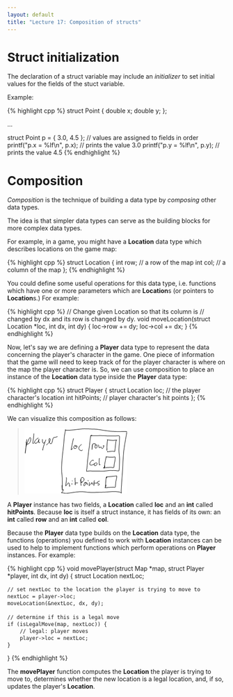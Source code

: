 ```yaml
---
layout: default
title: "Lecture 17: Composition of structs"
---
```


Struct initialization
=====================

The declaration of a struct variable may include an *initializer* to set initial values for the fields of the stuct variable.

Example:

{% highlight cpp %}
struct Point {
    double x;
    double y;
};

...

struct Point p = { 3.0, 4.5 }; // values are assigned to fields in order
printf("p.x = %lf\n", p.x);  // prints the value 3.0
printf("p.y = %lf\n", p.y);  // prints the value 4.5
{% endhighlight %}

Composition
===========

*Composition* is the technique of building a data type by *composing* other data types.

The idea is that simpler data types can serve as the building blocks for more complex data types.

For example, in a game, you might have a **Location** data type which describes locations on the game map:

{% highlight cpp %}
struct Location {
    int row; // a row of the map
    int col; // a column of the map
};
{% endhighlight %}

You could define some useful operations for this data type, i.e. functions which have one or more parameters which are **Location**s (or pointers to **Location**s.) For example:

{% highlight cpp %}
// Change given Location so that its column is
// changed by dx and its row is changed by dy.
void moveLocation(struct Location *loc, int dx, int dy)
{
    loc->row += dy;
    loc->col += dx;
}
{% endhighlight %}

Now, let's say we are defining a **Player** data type to represent the data concerning the player's character in the game. One piece of information that the game will need to keep track of for the player character is where on the map the player character is. So, we can use composition to place an instance of the **Location** data type inside the **Player** data type:

{% highlight cpp %}
struct Player {
    struct Location loc; // the player character's location
    int hitPoints;       // player character's hit points
};
{% endhighlight %}

We can visualize this composition as follows:

> ![image](images/composition.png)

A **Player** instance has two fields, a **Location** called **loc** and an **int** called **hitPoints**. Because **loc** is itself a struct instance, it has fields of its own: an **int** called **row** and an **int** called **col**.

Because the **Player** data type builds on the **Location** data type, the functions (operations) you defined to work with **Location** instances can be used to help to implement functions which perform operations on **Player** instances. For example:

{% highlight cpp %}
void movePlayer(struct Map *map, struct Player *player, int dx, int dy)
{
    struct Location nextLoc;

    // set nextLoc to the location the player is trying to move to
    nextLoc = player->loc;
    moveLocation(&nextLoc, dx, dy);

    // determine if this is a legal move
    if (isLegalMove(map, nextLoc)) {
        // legal: player moves
        player->loc = nextLoc;
    }
}
{% endhighlight %}

The **movePlayer** function computes the **Location** the player is trying to move to, determines whether the new location is a legal location, and, if so, updates the player's **Location**.
